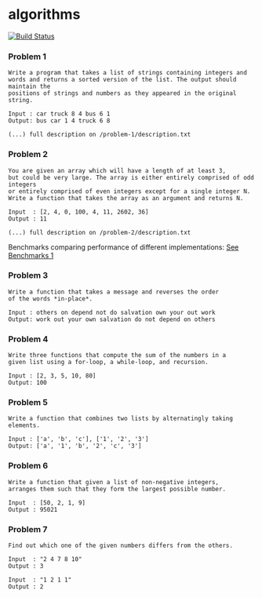 # algorithms
[![Build Status](https://travis-ci.org/AndreiRegiani/algorithms.svg?branch=master)](https://travis-ci.org/AndreiRegiani/algorithms)

### Problem 1
```
Write a program that takes a list of strings containing integers and
words and returns a sorted version of the list. The output should maintain the
positions of strings and numbers as they appeared in the original string.

Input : car truck 8 4 bus 6 1
Output: bus car 1 4 truck 6 8

(...) full description on /problem-1/description.txt
```

### Problem 2
```
You are given an array which will have a length of at least 3,
but could be very large. The array is either entirely comprised of odd integers
or entirely comprised of even integers except for a single integer N.
Write a function that takes the array as an argument and returns N.

Input  : [2, 4, 0, 100, 4, 11, 2602, 36]
Output : 11

(...) full description on /problem-2/description.txt
```
Benchmarks comparing performance of different implementations: [See Benchmarks 1](https://github.com/Hackermen/python-experiments)

### Problem 3
```
Write a function that takes a message and reverses the order
of the words *in-place*.

Input : others on depend not do salvation own your out work
Output: work out your own salvation do not depend on others
```

### Problem 4
```
Write three functions that compute the sum of the numbers in a
given list using a for-loop, a while-loop, and recursion.

Input : [2, 3, 5, 10, 80]
Output: 100
```

### Problem 5
```
Write a function that combines two lists by alternatingly taking elements.

Input : ['a', 'b', 'c'], ['1', '2', '3']
Output: ['a', '1', 'b', '2', 'c', '3']
```

### Problem 6
```
Write a function that given a list of non-negative integers,
arranges them such that they form the largest possible number.

Input  : [50, 2, 1, 9]
Output : 95021
```

### Problem 7
```
Find out which one of the given numbers differs from the others.

Input  : "2 4 7 8 10"
Output : 3

Input  : "1 2 1 1"
Output : 2
```
